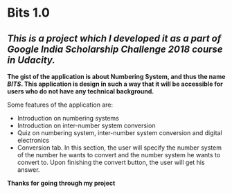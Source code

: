# **Bits 1.0**

## *This is a project which I developed it as a part of Google India Scholarship Challenge 2018 course in Udacity.*

**The gist of the application is about Numbering System, and thus the name *BITS*. This application is design in such a way that it will be accessible for users who do not have any technical background.**

Some features of the application are:
- Introduction on numbering systems
- Introduction on inter-number system conversion
- Quiz on numbering system, inter-number system conversion and digital electronics
- Conversion tab. In this section, the user will specify the number system of the number he wants to convert and the number system he       wants to convert to. Upon finishing the convert button, the user will get his answer.

**Thanks for going through my project**

